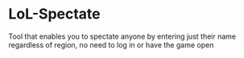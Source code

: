 # LoL-Spectate
Tool that enables you to spectate anyone by entering just their name regardless of region, no need to log in or have the game open
